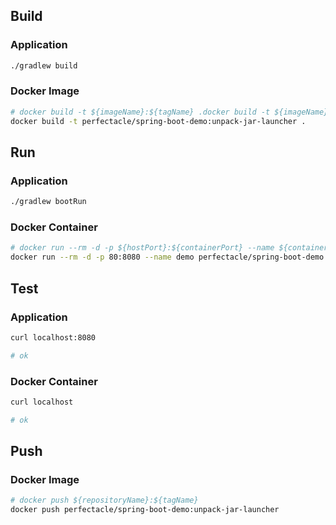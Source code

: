 ## Build
### Application
```bash
./gradlew build
```

### Docker Image
```bash
# docker build -t ${imageName}:${tagName} .docker build -t ${imageName}:${tagName} .
docker build -t perfectacle/spring-boot-demo:unpack-jar-launcher .
```

## Run
### Application
```bash
./gradlew bootRun
```

### Docker Container
```bash
# docker run --rm -d -p ${hostPort}:${containerPort} --name ${containerName} ${imageName}:${tagName}
docker run --rm -d -p 80:8080 --name demo perfectacle/spring-boot-demo:unpack-jar-launcher
```

## Test
### Application
```bash
curl localhost:8080

# ok
```

### Docker Container
```bash
curl localhost

# ok
```

## Push
### Docker Image
```bash
# docker push ${repositoryName}:${tagName}
docker push perfectacle/spring-boot-demo:unpack-jar-launcher
```